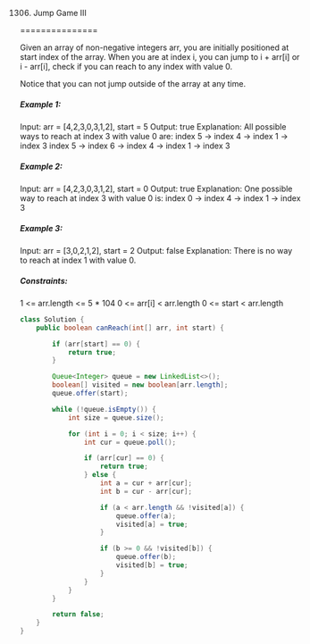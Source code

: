 1306. Jump Game III

===============

Given an array of non-negative integers arr, you are initially positioned at start index of the array. When you are at index i, you can jump to i + arr[i] or i - arr[i], check if you can reach to any index with value 0.

Notice that you can not jump outside of the array at any time.

##### Example 1:

Input: arr = [4,2,3,0,3,1,2], start = 5
Output: true
Explanation: 
All possible ways to reach at index 3 with value 0 are: 
index 5 -> index 4 -> index 1 -> index 3 
index 5 -> index 6 -> index 4 -> index 1 -> index 3 

##### Example 2:

Input: arr = [4,2,3,0,3,1,2], start = 0
Output: true 
Explanation: 
One possible way to reach at index 3 with value 0 is: 
index 0 -> index 4 -> index 1 -> index 3

##### Example 3:

Input: arr = [3,0,2,1,2], start = 2
Output: false
Explanation: There is no way to reach at index 1 with value 0.

##### Constraints:

1 <= arr.length <= 5 * 104
0 <= arr[i] < arr.length
0 <= start < arr.length

```java
class Solution {
    public boolean canReach(int[] arr, int start) {

        if (arr[start] == 0) {
            return true;
        }

        Queue<Integer> queue = new LinkedList<>();
        boolean[] visited = new boolean[arr.length];
        queue.offer(start);

        while (!queue.isEmpty()) {
            int size = queue.size();

            for (int i = 0; i < size; i++) {
                int cur = queue.poll();

                if (arr[cur] == 0) {
                    return true;
                } else {
                    int a = cur + arr[cur];
                    int b = cur - arr[cur];

                    if (a < arr.length && !visited[a]) {
                        queue.offer(a);
                        visited[a] = true;
                    }

                    if (b >= 0 && !visited[b]) {
                        queue.offer(b);
                        visited[b] = true;
                    }
                }
            }
        }

        return false;
    }
}
```

